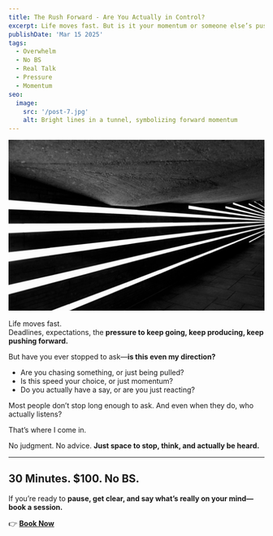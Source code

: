 ```yaml
---
title: The Rush Forward - Are You Actually in Control?
excerpt: Life moves fast. But is it your momentum or someone else’s pushing you forward? No scripts. No fixing. No BS. Just space to stop, think, and actually be heard.
publishDate: 'Mar 15 2025'
tags:
  - Overwhelm
  - No BS
  - Real Talk
  - Pressure
  - Momentum
seo:
  image:
    src: '/post-7.jpg'
    alt: Bright lines in a tunnel, symbolizing forward momentum
---
```


![Bright lines in a tunnel, symbolizing forward momentum](/post-7.jpg)

Life moves fast.  
Deadlines, expectations, the **pressure to keep going, keep producing, keep pushing forward.**  

But have you ever stopped to ask—**is this even my direction?**  

- Are you chasing something, or just being pulled?  
- Is this speed your choice, or just momentum?  
- Do you actually have a say, or are you just reacting?  

Most people don’t stop long enough to ask. And even when they do, who actually listens?  

That’s where I come in.  

No judgment. No advice. **Just space to stop, think, and actually be heard.**  

---

## **30 Minutes. $100. No BS.**  
If you’re ready to **pause, get clear, and say what’s really on your mind—book a session.**  

👉 [**Book Now**](https://calendly.com/listen-no-bs/30min/)